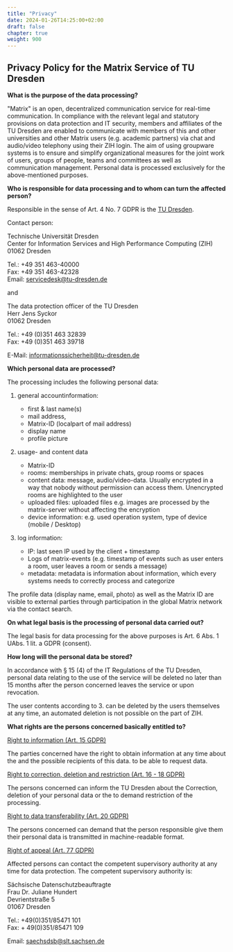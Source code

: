 ```yaml
---
title: "Privacy"
date: 2024-01-26T14:25:00+02:00
draft: false
chapter: true
weight: 900
---
```

## Privacy Policy for the Matrix Service of TU Dresden

**What is the purpose of the data processing?**

"Matrix" is an open, decentralized communication service for real-time communication. In compliance with the relevant legal and statutory provisions on data protection and IT security, members and affiliates of the TU Dresden are enabled to communicate with members of this and other universities and other Matrix users (e.g. academic partners) via chat and audio/video telephony using their ZIH login. The aim of using groupware systems is to ensure and simplify organizational measures for the joint work of users, groups of people, teams and committees as well as communication management. Personal data is processed exclusively for the above-mentioned purposes.

**Who is responsible for data processing and to whom can turn the affected person?**

Responsible
in the sense of Art. 4 No. 7 GDPR is the [TU Dresden](https://tu-dresden.de/impressum).

Contact person:

Technische Universität Dresden <br>
Center for Information Services and High Performance Computing (ZIH) <br>
01062 Dresden <br>

Tel.: +49 351 463-40000 <br>
Fax: +49 351 463-42328 <br>
Email: <servicedesk@tu-dresden.de> <br>

and <br>

The data protection officer of the TU Dresden <br>
Herr Jens Syckor <br>
01062 Dresden <br>

Tel.: +49 (0)351 463 32839 <br>
Fax: +49 (0)351 463 39718 <br>

E-Mail: [informationssicherheit@tu-dresden.de](mailto:informationssicherheit@tu-dresden.de)

**Which personal data are processed?**

The processing includes the following personal data:

1. general accountinformation:
    * first & last name(s)
    * mail address,
    * Matrix-ID (localpart of mail address)
    * display name
    * profile picture

2. usage- and content data
    * Matrix-ID
    * rooms: memberships in private chats, group rooms or spaces
    * content data: message, audio/video-data. Usually encrypted in a way that nobody without permission can access them. Unencrypted rooms are highlighted to the user
    * uploaded files: uploaded files e.g. images are processed by the matrix-server without affecting the encryption
    * device information: e.g. used operation system, type of device (mobile / Desktop)

3. log information:
     * IP: last seen IP used by the client + timestamp
     * Logs of matrix-events (e.g. timestamp of events such as user enters a room, user leaves a room or sends a message)
     * metadata: metadata is information about information, which every systems needs to correctly process and categorize

The profile data (display name, email, photo) as well as the Matrix ID are visible to external parties through participation in the global Matrix network via the contact search.

**On what legal basis is the processing of personal data carried out?**

The legal basis for data processing for the above purposes is Art. 6 Abs. 1 UAbs. 1 lit. a GDPR (consent).

**How long will the personal data be stored?**

In accordance with § 15 (4) of the IT Regulations of the TU Dresden, personal data relating to the use of the service will be deleted no later than 15 months after the person concerned leaves the service or upon revocation.

The user contents according to 3. can be deleted by the users themselves at any time, an automated deletion is not possible on the part of ZIH.

**What rights are the persons concerned basically entitled to?**

<u>Right to information (Art. 15 GDPR)</u>

The parties concerned have the right to obtain information at any time about the
and the possible recipients of this data.
to be able to request data.

<u>Right to correction, deletion and restriction (Art. 16 - 18 GDPR)</u>

The persons concerned can inform the TU Dresden about the
Correction, deletion of your personal data or the
to demand restriction of the processing.

<u>Right to data transferability (Art. 20 GDPR)</u>

The persons concerned can demand that the person responsible give them their
personal data is transmitted in machine-readable format.

<u>Right of appeal (Art. 77 GDPR)</u>

Affected persons can contact the competent supervisory authority at any time
for data protection. The competent supervisory authority is:

Sächsische Datenschutzbeauftragte <br>
Frau Dr. Juliane Hundert <br>
Devrientstraße 5 <br>
01067 Dresden <br>

Tel.: +49(0)351/85471 101 <br>
Fax: + 49(0)351/85471 109 <br>

Email: [saechsdsb@slt.sachsen.de](mailto:saechsdsb@slt.sachsen.de)
